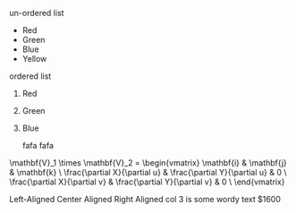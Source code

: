 un-ordered list

- Red
- Green
- Blue
- Yellow

ordered list

1. Red
2. Green
3. Blue

    fafa
    fafa

    


\mathbf{V}_1 \times \mathbf{V}_2 =  \begin{vmatrix} 
\mathbf{i} & \mathbf{j} & \mathbf{k} \\
\frac{\partial X}{\partial u} &  \frac{\partial Y}{\partial u} & 0 \\
\frac{\partial X}{\partial v} &  \frac{\partial Y}{\partial v} & 0 \\
\end{vmatrix}






  Left-Aligned	Center Aligned 	Right Aligned
  col 3 is    	some wordy text	        $1600





